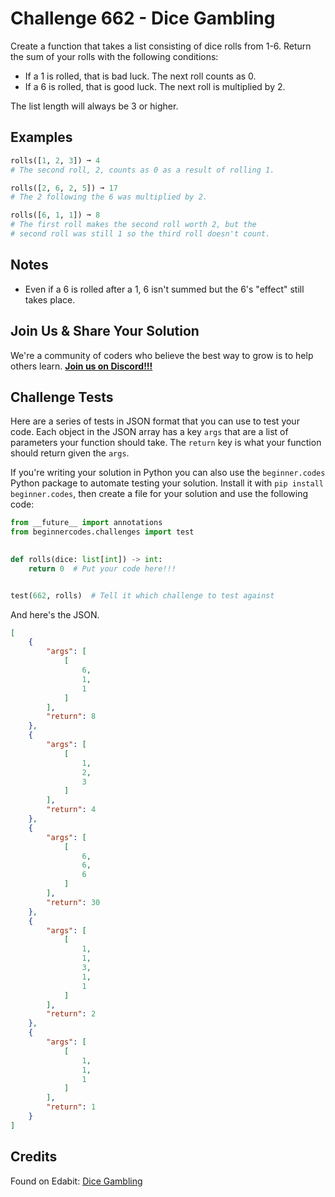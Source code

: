 # Challenge 662 - Dice Gambling

Create a function that takes a list consisting of dice rolls from 1-6. Return the sum of your rolls with the following conditions:

- If a 1 is rolled, that is bad luck. The next roll counts as 0.
- If a 6 is rolled, that is good luck. The next roll is multiplied by 2.

The list length will always be 3 or higher.

## Examples
```python
rolls([1, 2, 3]) ➞ 4
# The second roll, 2, counts as 0 as a result of rolling 1.

rolls([2, 6, 2, 5]) ➞ 17
# The 2 following the 6 was multiplied by 2.

rolls([6, 1, 1]) ➞ 8
# The first roll makes the second roll worth 2, but the
# second roll was still 1 so the third roll doesn't count.
```
## Notes

- Even if a 6 is rolled after a 1, 6 isn't summed but the 6's "effect" still takes place.

## Join Us & Share Your Solution

We're a community of coders who believe the best way to grow is to help others learn. **[Join us on Discord!!!](https://discord.gg/sfHykntuGy)**

## Challenge Tests

Here are a series of tests in JSON format that you can use to test your code. Each object in the JSON array has a key `args` that are a list of parameters your function should take. The `return` key is what your function should return given the `args`. 

If you're writing your solution in Python you can also use the `beginner.codes` Python package to automate testing your solution. Install it with `pip install beginner.codes`, then create a file for your solution and use the following code:
```python
from __future__ import annotations
from beginnercodes.challenges import test

    
def rolls(dice: list[int]) -> int:
    return 0  # Put your code here!!!


test(662, rolls)  # Tell it which challenge to test against
```
And here's the JSON.
```json
[
    {
        "args": [
            [
                6,
                1,
                1
            ]
        ],
        "return": 8
    },
    {
        "args": [
            [
                1,
                2,
                3
            ]
        ],
        "return": 4
    },
    {
        "args": [
            [
                6,
                6,
                6
            ]
        ],
        "return": 30
    },
    {
        "args": [
            [
                1,
                1,
                3,
                1,
                1
            ]
        ],
        "return": 2
    },
    {
        "args": [
            [
                1,
                1,
                1
            ]
        ],
        "return": 1
    }
]
```
## Credits

Found on Edabit: [Dice Gambling](https://edabit.com/challenge/Yfm3h3nT3apARd4gC)

